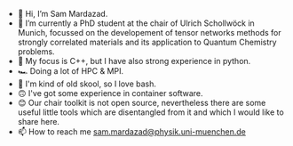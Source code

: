 - 👋 Hi, I’m Sam Mardazad.
- 👀 I’m currently a PhD student at the chair of Ulrich Schollwöck in Munich, focussed on the developement of tensor networks methods for strongly correlated materials and its application to Quantum Chemistry problems.
- 🌱 My focus is C++, but I have also strong experience in python.
- 🏎 Doing a lot of HPC & MPI.
- 🤩 I'm kind of old skool, so I love bash.
- 🙃 I've got some experience in container software.
- 😊 Our chair toolkit is not open source, nevertheless there are some useful little tools which are disentangled from it and which I would like to share here.
- 📫 How to reach me sam.mardazad@physik.uni-muenchen.de